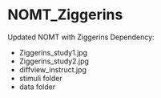 # NOMT_Ziggerins
Updated NOMT with Ziggerins
Dependency:
* Ziggerins_study1.jpg
* Ziggerins_study2.jpg
* diffview_instruct.jpg
* stimuli folder
* data folder
